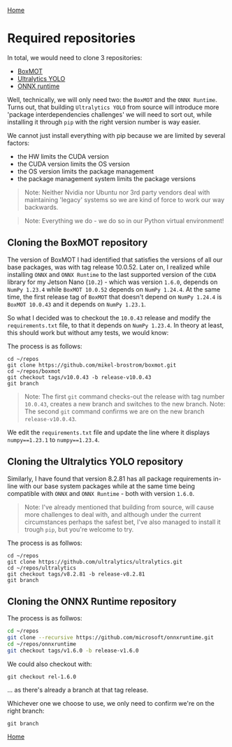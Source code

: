 [Home](README.md)

# Required repositories

In total, we would need to clone 3 repositories:

- [BoxMOT](https://github.com/mikel-brostrom/boxmot.git)
- [Ultralytics YOLO](https://github.com/ultralytics/ultralytics.git)
- [ONNX runtime](https://github.com/microsoft/onnxruntime.git)

Well, technically, we will only need two: the `BoxMOT` and the `ONNX Runtime`. Turns out, that building `Ultralytics YOLO`
from source will introduce more 'package interdependencies challenges' we will need to sort out, while installing it
through `pip` with the right version number is way easier.

We cannot just install everything with pip because we are limited by several factors:

- the HW limits the CUDA version
- the CUDA version limits the OS version
- the OS version limits the package management
- the package management system limits the package versions

> Note: Neither Nvidia nor Ubuntu nor 3rd party vendors deal with maintaining 'legacy' systems so we are
  kind of force to work our way backwards. 

> Note: Everything we do - we do so in our Python virtual environment!

## Cloning the BoxMOT repository

The version of BoxMOT I had identified that satisfies the versions of all our base packages, was with tag release
10.0.52. Later on, I realized while installing `ONNX` and `ONNX Runtime` to the last supported version of the `CUDA`
library for my Jetson Nano (`10.2`) - which was version `1.6.0`, depends on `NumPy 1.23.4` while `BoxMOT 10.0.52` depends
on `NumPy 1.24.4`. At the same time, the first release tag of `BoxMOT` that doesn't depend on `NumPy 1.24.4` is `BoxMOT 10.0.43`
and it depends on `NumPy 1.23.1`.

So what I decided was to checkout the `10.0.43` release and modify the `requirements.txt` file, to that it depends on `NumPy 1.23.4`.
In theory at least, this should work but without amy tests, we would know:

The process is as follows:

```shell
cd ~/repos
git clone https://github.com/mikel-brostrom/boxmot.git
cd ~/repos/boxmot
git checkout tags/v10.0.43 -b release-v10.0.43
git branch
```
> Note: The first `git` command checks-out the release with tag number `10.0.43`, creates a new branch and switches to the new branch.
> Note: The second `git` command confirms we are on the new branch `release-v10.0.43`.

We edit the `requirements.txt` file and update the line where it displays `numpy==1.23.1` to `numpy==1.23.4`.

## Cloning the Ultralytics YOLO repository

Similarly, I have found that version 8.2.81 has all package requirements in-line with our base system packages while
at the same time being compatible with `ONNX` and `ONNX Runtime` - both with version `1.6.0`.

> Note: I've already mentioned that building from source, will cause more challenges to deal with, and although
  under the current circumstances perhaps the safest bet, I've also managed to install it trough `pip`, but you're
  welcome to try.

The process is as follwos:

```shell
cd ~/repos
git clone https://github.com/ultralytics/ultralytics.git
cd ~/repos/ultralytics
git checkout tags/v8.2.81 -b release-v8.2.81
git branch
```

## Cloning the ONNX Runtime repository

The process is as follwos:

```bash
cd ~/repos
git clone --recursive https://github.com/microsoft/onnxruntime.git
cd ~/repos/onnxruntime
git checkout tags/v1.6.0 -b release-v1.6.0

```

We could also checkout with:

```shell
git checkout rel-1.6.0
```

... as there's already a branch at that tag release.

Whichever one we choose to use, we only need to confirm we're on the right branch:

``` shell
git branch
```

[Home](README.md)